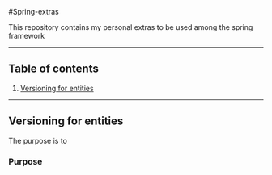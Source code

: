 #Spring-extras

 This repository contains my personal extras to be used among the spring framework

---

## Table of contents
1. [Versioning for entities](#sub-heading-2)

---

## Versioning for entities

The purpose is to 

### Purpose